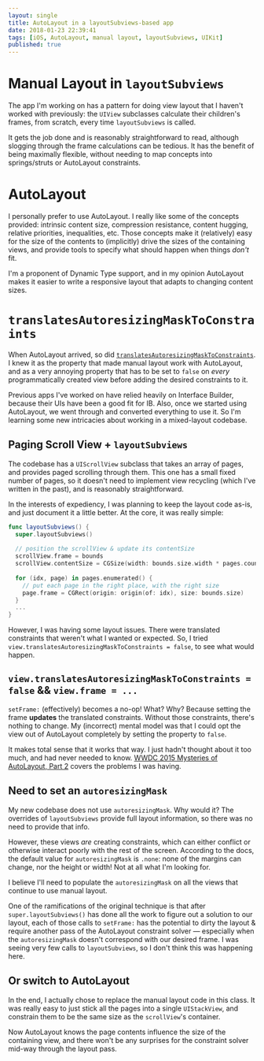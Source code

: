 ```yaml
---
layout: single
title: AutoLayout in a layoutSubviews-based app
date: 2018-01-23 22:39:41
tags: [iOS, AutoLayout, manual layout, layoutSubviews, UIKit]
published: true
---
```

# Manual Layout in `layoutSubviews`
The app I'm working on has a pattern for doing view layout that I haven't worked with previously: the `UIView` subclasses calculate their children's frames, from scratch, every time `layoutSubviews` is called.

It gets the job done and is reasonably straightforward to read, although slogging through the frame calculations can be tedious. It has the benefit of being maximally flexible, without needing to map concepts into springs/struts or AutoLayout constraints.

# AutoLayout
I personally prefer to use AutoLayout. I really like some of the concepts provided: intrinsic content size, compression resistance, content hugging, relative priorities, inequalities, etc. Those concepts make it (relatively) easy for the size of the contents to (implicitly) drive the sizes of the containing views, and provide tools to specify what should happen when things *don't* fit.

I'm a proponent of Dynamic Type support, and in my opinion AutoLayout makes it easier to write a responsive layout that adapts to changing content sizes.

# `translatesAutoresizingMaskToConstraints`
When AutoLayout arrived, so did [`translatesAutoresizingMaskToConstraints`](https://developer.apple.com/documentation/uikit/uiview/1622572-translatesautoresizingmaskintoco). I knew it as the property that made manual layout work with AutoLayout, and as a very annoying property that has to be set to `false` on *every* programmatically created view before adding the desired constraints to it.

Previous apps I've worked on have relied heavily on Interface Builder, because their UIs have been a good fit for IB. Also,  once we started using AutoLayout, we went through and converted everything to use it. So I'm learning some new intricacies about working in a mixed-layout codebase.

## Paging Scroll View + `layoutSubviews`
The codebase has a `UIScrollView` subclass that takes an array of pages, and provides paged scrolling through them. This one has a small fixed number of pages, so it doesn't need to implement view recycling (which I've written in the past), and is reasonably straightforward.

In the interests of expediency, I was planning to keep the layout code as-is, and just document it a little better. At the core, it was really simple:

```swift
func layoutSubviews() {
  super.layoutSubviews()
  
  // position the scrollView & update its contentSize
  scrollView.frame = bounds
  scrollView.contentSize = CGSize(width: bounds.size.width * pages.count, height: bounds.size.height)
  
  for (idx, page) in pages.enumerated() {
    // put each page in the right place, with the right size
    page.frame = CGRect(origin: origin(of: idx), size: bounds.size)
  }
  ...
}
```

However, I was having some layout issues. There were translated constraints that weren't what I wanted or expected. So, I tried `view.translatesAutoresizingMaskToConstraints = false`, to see what would happen.

## `view.translatesAutoresizingMaskToConstraints = false` && `view.frame = ...`
`setFrame:` (effectively) becomes a no-op! What? Why? Because setting the frame **updates** the translated constraints. Without those constraints, there's nothing to change. My (incorrect) mental model was that I could opt the view out of AutoLayout completely by setting the property to `false`.

It makes total sense that it works that way. I just hadn't thought about it too much, and had never needed to know. [WWDC 2015 Mysteries of AutoLayout, Part 2](https://developer.apple.com/videos/play/wwdc2015/219/) covers the problems I was having.

## Need to set an `autoresizingMask`
My new codebase does not use `autoresizingMask`. Why would it? The overrides of `layoutSubviews` provide full layout information, so there was no need to provide that info.

However, these views *are* creating constraints, which can either conflict or otherwise interact poorly with the rest of the screen. According to the docs, the default value for `autoresizingMask` is `.none`: none of the margins can change, nor the height or width! Not at all what I'm looking for.

I believe I'll need to populate the `autoresizingMask` on all the views that continue to use manual layout.

One of the ramifications of the original technique is that after `super.layoutSubviews()` has done all the work to figure out a solution to our layout, each of those calls to `setFrame:` has the potential to dirty the layout & require another pass of the AutoLayout constraint solver — especially when the `autoresizingMask` doesn't correspond with our desired frame.  I was seeing very few calls to `layoutSubviews`, so I don't think this was happening here.

## Or switch to AutoLayout
In the end, I actually chose to replace the manual layout code in this class. It was really easy to just stick all the pages into a single `UIStackView`, and constrain them to be the same size as the `scrollView`'s container.

Now AutoLayout knows the page contents influence the size of the containing view, and there won't be any surprises for the constraint solver mid-way through the layout pass.


